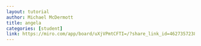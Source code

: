 ```yaml
---
layout: tutorial
author: Michael McDermott
title: angela
categories: [student]
link: https://miro.com/app/board/uXjVPmtCFTI=/?share_link_id=462735723845
---
```

